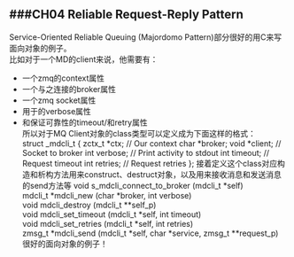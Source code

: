###CH04 Reliable Request-Reply Pattern
---
Service-Oriented Reliable Queuing (Majordomo Pattern)部分很好的用C来写面向对象的例子。  
比如对于一个MD的client来说，他需要有：  
* 一个zmq的context属性  
* 一个与之连接的broker属性  
* 一个zmq socket属性  
* 用于的verbose属性  
* 和保证可靠性的timeout/和retry属性  
所以对于MQ Client对象的class类型可以定义成为下面这样的格式：  
  struct _mdcli_t {
  zctx_t *ctx; // Our context
  char *broker;
  void *client; // Socket to broker
  int verbose; // Print activity to stdout
  int timeout; // Request timeout
  int retries; // Request retries
  };
接着定义这个class对应构造和析构方法用来construct、destruct对象，以及用来接收消息和发送消息的send方法等
  void s_mdcli_connect_to_broker (mdcli_t *self)  
  mdcli_t *mdcli_new (char *broker, int verbose)  
  void mdcli_destroy (mdcli_t **self_p)  
  void mdcli_set_timeout (mdcli_t *self, int timeout)  
  void mdcli_set_retries (mdcli_t *self, int retries)  
  zmsg_t *mdcli_send (mdcli_t *self, char *service, zmsg_t **request_p)
很好的面向对象的例子！  

